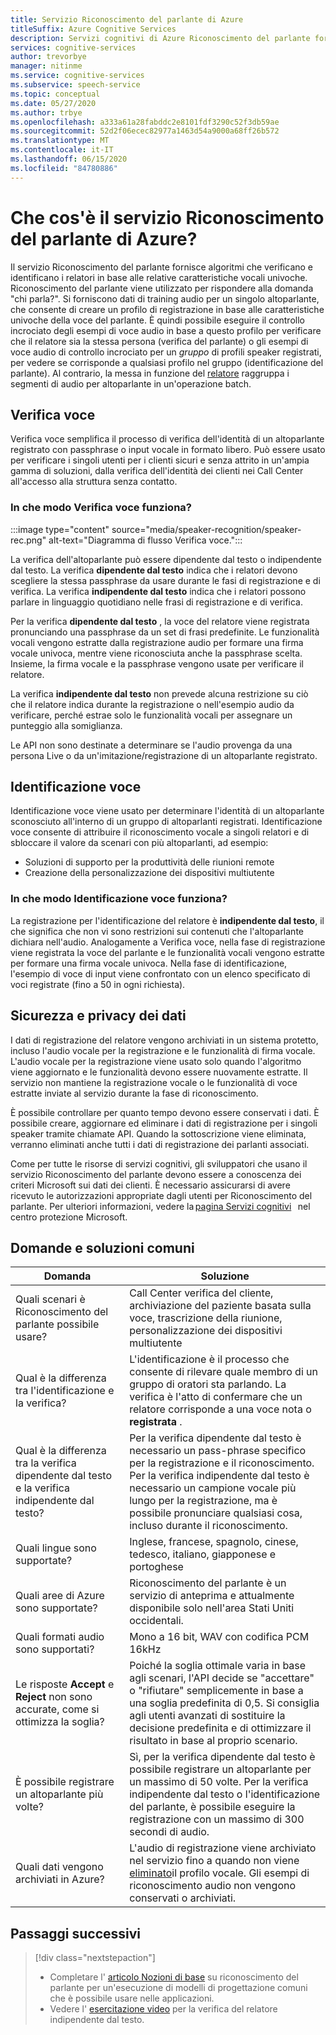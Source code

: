 ```yaml
---
title: Servizio Riconoscimento del parlante di Azure
titleSuffix: Azure Cognitive Services
description: Servizi cognitivi di Azure Riconoscimento del parlante fornisce algoritmi che verificano e identificano gli speaker con le relative caratteristiche vocali univoche. Riconoscimento del parlante viene utilizzato per rispondere alla domanda "chi parla?".
services: cognitive-services
author: trevorbye
manager: nitinme
ms.service: cognitive-services
ms.subservice: speech-service
ms.topic: conceptual
ms.date: 05/27/2020
ms.author: trbye
ms.openlocfilehash: a333a61a28fabddc2e8101fdf3290c52f3db59ae
ms.sourcegitcommit: 52d2f06ecec82977a1463d54a9000a68ff26b572
ms.translationtype: MT
ms.contentlocale: it-IT
ms.lasthandoff: 06/15/2020
ms.locfileid: "84780886"
---
```

# <a name="what-is-the-azure-speaker-recognition-service"></a>Che cos'è il servizio Riconoscimento del parlante di Azure?

Il servizio Riconoscimento del parlante fornisce algoritmi che verificano e identificano i relatori in base alle relative caratteristiche vocali univoche. Riconoscimento del parlante viene utilizzato per rispondere alla domanda "chi parla?". Si forniscono dati di training audio per un singolo altoparlante, che consente di creare un profilo di registrazione in base alle caratteristiche univoche della voce del parlante. È quindi possibile eseguire il controllo incrociato degli esempi di voce audio in base a questo profilo per verificare che il relatore sia la stessa persona (verifica del parlante) o gli esempi di voce audio di controllo incrociato per un *gruppo* di profili speaker registrati, per vedere se corrisponde a qualsiasi profilo nel gruppo (identificazione del parlante). Al contrario, la messa in funzione del [relatore](batch-transcription.md#speaker-separation-diarization) raggruppa i segmenti di audio per altoparlante in un'operazione batch.

## <a name="speaker-verification"></a>Verifica voce

Verifica voce semplifica il processo di verifica dell'identità di un altoparlante registrato con passphrase o input vocale in formato libero. Può essere usato per verificare i singoli utenti per i clienti sicuri e senza attrito in un'ampia gamma di soluzioni, dalla verifica dell'identità dei clienti nei Call Center all'accesso alla struttura senza contatto.

### <a name="how-does-speaker-verification-work"></a>In che modo Verifica voce funziona?

:::image type="content" source="media/speaker-recognition/speaker-rec.png" alt-text="Diagramma di flusso Verifica voce.":::

La verifica dell'altoparlante può essere dipendente dal testo o indipendente dal testo. La verifica **dipendente dal testo** indica che i relatori devono scegliere la stessa passphrase da usare durante le fasi di registrazione e di verifica. La verifica **indipendente dal testo** indica che i relatori possono parlare in linguaggio quotidiano nelle frasi di registrazione e di verifica.

Per la verifica **dipendente dal testo** , la voce del relatore viene registrata pronunciando una passphrase da un set di frasi predefinite. Le funzionalità vocali vengono estratte dalla registrazione audio per formare una firma vocale univoca, mentre viene riconosciuta anche la passphrase scelta. Insieme, la firma vocale e la passphrase vengono usate per verificare il relatore. 

La verifica **indipendente dal testo** non prevede alcuna restrizione su ciò che il relatore indica durante la registrazione o nell'esempio audio da verificare, perché estrae solo le funzionalità vocali per assegnare un punteggio alla somiglianza. 

Le API non sono destinate a determinare se l'audio provenga da una persona Live o da un'imitazione/registrazione di un altoparlante registrato. 

## <a name="speaker-identification"></a>Identificazione voce

Identificazione voce viene usato per determinare l'identità di un altoparlante sconosciuto all'interno di un gruppo di altoparlanti registrati. Identificazione voce consente di attribuire il riconoscimento vocale a singoli relatori e di sbloccare il valore da scenari con più altoparlanti, ad esempio:

* Soluzioni di supporto per la produttività delle riunioni remote 
* Creazione della personalizzazione dei dispositivi multiutente

### <a name="how-does-speaker-identification-work"></a>In che modo Identificazione voce funziona?

La registrazione per l'identificazione del relatore è **indipendente dal testo**, il che significa che non vi sono restrizioni sui contenuti che l'altoparlante dichiara nell'audio. Analogamente a Verifica voce, nella fase di registrazione viene registrata la voce del parlante e le funzionalità vocali vengono estratte per formare una firma vocale univoca. Nella fase di identificazione, l'esempio di voce di input viene confrontato con un elenco specificato di voci registrate (fino a 50 in ogni richiesta).

## <a name="data-security-and-privacy"></a>Sicurezza e privacy dei dati

I dati di registrazione del relatore vengono archiviati in un sistema protetto, incluso l'audio vocale per la registrazione e le funzionalità di firma vocale. L'audio vocale per la registrazione viene usato solo quando l'algoritmo viene aggiornato e le funzionalità devono essere nuovamente estratte. Il servizio non mantiene la registrazione vocale o le funzionalità di voce estratte inviate al servizio durante la fase di riconoscimento. 

È possibile controllare per quanto tempo devono essere conservati i dati. È possibile creare, aggiornare ed eliminare i dati di registrazione per i singoli speaker tramite chiamate API. Quando la sottoscrizione viene eliminata, verranno eliminati anche tutti i dati di registrazione dei parlanti associati. 

Come per tutte le risorse di servizi cognitivi, gli sviluppatori che usano il servizio Riconoscimento del parlante devono essere a conoscenza dei criteri Microsoft sui dati dei clienti. È necessario assicurarsi di avere ricevuto le autorizzazioni appropriate dagli utenti per Riconoscimento del parlante. Per ulteriori informazioni, vedere la [pagina Servizi cognitivi](https://azure.microsoft.com/support/legal/cognitive-services-compliance-and-privacy/)   nel centro protezione Microsoft. 

## <a name="common-questions-and-solutions"></a>Domande e soluzioni comuni

| Domanda | Soluzione |
|---------|----------|
| Quali scenari è Riconoscimento del parlante possibile usare? | Call Center verifica del cliente, archiviazione del paziente basata sulla voce, trascrizione della riunione, personalizzazione dei dispositivi multiutente|
| Qual è la differenza tra l'identificazione e la verifica? | L'identificazione è il processo che consente di rilevare quale membro di un gruppo di oratori sta parlando. La verifica è l'atto di confermare che un relatore corrisponde a una voce nota o **registrata** .|
| Qual è la differenza tra la verifica dipendente dal testo e la verifica indipendente dal testo? | Per la verifica dipendente dal testo è necessario un pass-phrase specifico per la registrazione e il riconoscimento. Per la verifica indipendente dal testo è necessario un campione vocale più lungo per la registrazione, ma è possibile pronunciare qualsiasi cosa, incluso durante il riconoscimento.|
| Quali lingue sono supportate? | Inglese, francese, spagnolo, cinese, tedesco, italiano, giapponese e portoghese |
| Quali aree di Azure sono supportate? | Riconoscimento del parlante è un servizio di anteprima e attualmente disponibile solo nell'area Stati Uniti occidentali.|
| Quali formati audio sono supportati? | Mono a 16 bit, WAV con codifica PCM 16kHz |
| Le risposte **Accept** e **Reject** non sono accurate, come si ottimizza la soglia? | Poiché la soglia ottimale varia in base agli scenari, l'API decide se "accettare" o "rifiutare" semplicemente in base a una soglia predefinita di 0,5. Si consiglia agli utenti avanzati di sostituire la decisione predefinita e di ottimizzare il risultato in base al proprio scenario. |
| È possibile registrare un altoparlante più volte? | Sì, per la verifica dipendente dal testo è possibile registrare un altoparlante per un massimo di 50 volte. Per la verifica indipendente dal testo o l'identificazione del parlante, è possibile eseguire la registrazione con un massimo di 300 secondi di audio. |
| Quali dati vengono archiviati in Azure? | L'audio di registrazione viene archiviato nel servizio fino a quando non viene [eliminato](speaker-recognition-basics.md#deleting-voice-profile-enrollments)il profilo vocale. Gli esempi di riconoscimento audio non vengono conservati o archiviati. |

## <a name="next-steps"></a>Passaggi successivi

> [!div class="nextstepaction"]
> * Completare l' [articolo Nozioni di base](speaker-recognition-basics.md) su riconoscimento del parlante per un'esecuzione di modelli di progettazione comuni che è possibile usare nelle applicazioni.
> * Vedere l' [esercitazione video](https://azure.microsoft.com/resources/videos/speaker-recognition-text-independent-verification-developer-tutorial/) per la verifica del relatore indipendente dal testo.
